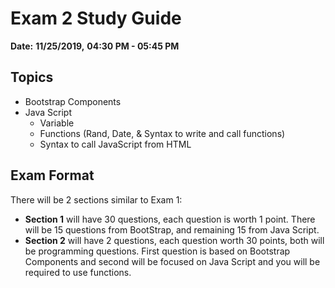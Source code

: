 # Exam 2 Study  Guide
**Date:** **11/25/2019,**   **04:30 PM - 05:45 PM** 
## Topics

* Bootstrap Components
* Java Script 
    * Variable
    * Functions (Rand, Date, &  Syntax to write and call functions)
    * Syntax to call JavaScript from HTML 
## Exam Format
 There will be 2 sections similar to Exam 1:
 * **Section 1** will have 30 questions, each question is worth 1 point. There will be 15  questions from BootStrap, and remaining 15 from Java Script.
 * **Section 2** will have 2 questions, each question worth 30 points,  both will be programming questions. First question is based on Bootstrap Components and second 
 will be focused on Java Script and  you will be required to use functions. 
